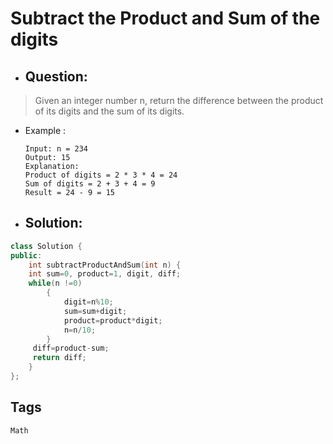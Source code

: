 # Subtract the Product and Sum of the digits
- ## Question:
>Given an integer number n, return the difference between the product of its digits and the sum of its digits.
- Example :

      Input: n = 234
      Output: 15 
      Explanation: 
      Product of digits = 2 * 3 * 4 = 24 
      Sum of digits = 2 + 3 + 4 = 9 
      Result = 24 - 9 = 15

- ## Solution:
```cpp
class Solution {
public:
    int subtractProductAndSum(int n) {
    int sum=0, product=1, digit, diff;
    while(n !=0)
        {
            digit=n%10;
            sum=sum+digit;
            product=product*digit;
            n=n/10;
        }
     diff=product-sum;
     return diff;
    }
};
```
## Tags
`Math`
